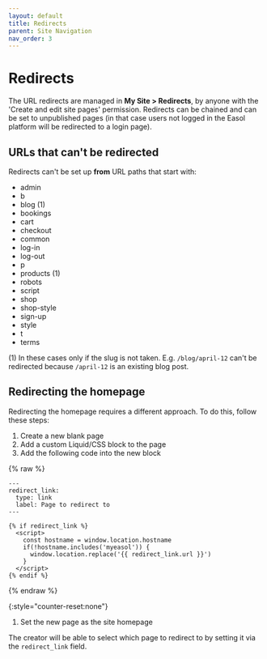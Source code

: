 ```yaml
---
layout: default
title: Redirects
parent: Site Navigation
nav_order: 3
---
```


# Redirects

The URL redirects are managed in **My Site > Redirects**, by anyone with the 'Create and edit site pages' permission. Redirects can be chained and can be set to unpublished pages (in that case users not logged in the Easol platform will be redirected to a login page).

## URLs that can't be redirected

Redirects can't be set up **from** URL paths that start with:
- admin
- b
- blog (1)
- bookings
- cart
- checkout
- common
- log-in
- log-out
- p
- products (1)
- robots
- script
- shop
- shop-style
- sign-up
- style
- t
- terms

(1) In these cases only if the slug is not taken. E.g. `/blog/april-12` can't be redirected because `/april-12` is an existing blog post.

## Redirecting the homepage

Redirecting the homepage requires a different approach. To do this, follow these steps:
1. Create a new blank page 
1. Add a custom Liquid/CSS block to the page
1. Add the following code into the new block

{% raw %}
```liquid
---
redirect_link:
  type: link
  label: Page to redirect to
---

{% if redirect_link %}
  <script>
    const hostname = window.location.hostname
    if(!hostname.includes('myeasol')) {
      window.location.replace('{{ redirect_link.url }}')
    }
  </script>
{% endif %}
```
{% endraw %}

{:style="counter-reset:none"}
1. Set the new page as the site homepage

The creator will be able to select which page to redirect to by setting it via the `redirect_link` field.